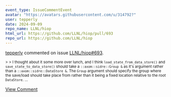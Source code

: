 ```yaml
---
event_type: IssueCommentEvent
avatar: "https://avatars.githubusercontent.com/u/314792?"
user: tepperly
date: 2024-09-09
repo_name: LLNL/hiop
html_url: https://github.com/LLNL/hiop/pull/693
repo_url: https://github.com/LLNL/hiop
---
```


<a href='https://github.com/tepperly' target='_blank'>tepperly</a> commented on issue <a href='https://github.com/LLNL/hiop/pull/693' target='_blank'>LLNL/hiop#693</a>.

<small>> > I thought about it some more over lunch, and I think `load_state_from_data_store()` and `save_state_to_data_store()` should take a `::axom::sidre::Group &` as it's argument rather than a `::axom::sidre::DataStore &`. The `Group` argument should specify the group where the save/load should take place from rather than it being a fixed location relative to the root `DataStore`....</small>

<a href='https://github.com/LLNL/hiop/pull/693' target='_blank'>View Comment</a>